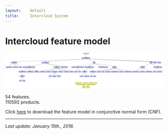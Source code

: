 ```yaml
---
layout:    default
title:     Intercloud System
---
```

# Intercloud feature model

![intercloud feature model][fmIntercloud]

54 features.  
110592 products.

Click [here][cnfIntercloud] to download the feature model in conjunctive normal form (CNF).

---

_Last update: January 15th., 2016._


[fmIntercloud]:  ../../assets/fmInterCloud.png
[cnfIntercloud]: CNF_intercloud.txt
